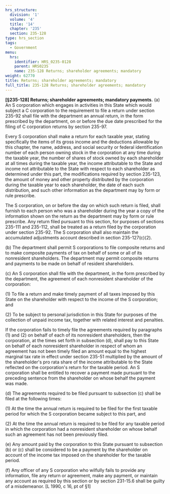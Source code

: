 ```yaml
---
hrs_structure:
  division: '1'
  volume: '4'
  title: '14'
  chapter: '235'
  section: 235-128
type: hrs_section
tags:
  - Government
menu:
  hrs:
    identifier: HRS_0235-0128
    parent: HRS0235
    name: 235-128 Returns; shareholder agreements; mandatory
weight: 62770
title: Returns; shareholder agreements; mandatory
full_title: 235-128 Returns; shareholder agreements; mandatory
---
```

**[§235-128] Returns; shareholder agreements; mandatory payments.** (a) An S corporation which engages in activities in this State which would subject a C corporation to the requirement to file a return under section 235-92 shall file with the department an annual return, in the form prescribed by the department, on or before the due date prescribed for the filing of C corporation returns by section 235-97.

Every S corporation shall make a return for each taxable year, stating specifically the items of its gross income and the deductions allowable by this chapter, the name, address, and social security or federal identification number of each person owning stock in the corporation at any time during the taxable year, the number of shares of stock owned by each shareholder at all times during the taxable year, the income attributable to the State and income not attributable to the State with respect to each shareholder as determined under this part, the modifications required by section 235-123, the amount of money and other property distributed by the corporation during the taxable year to each shareholder, the date of each such distribution, and such other information as the department may by form or rule prescribe.

The S corporation, on or before the day on which such return is filed, shall furnish to each person who was a shareholder during the year a copy of the information shown on the return as the department may by form or rule prescribe. Any return filed pursuant to this section, for purposes of sections 235-111 and 235-112, shall be treated as a return filed by the corporation under section 235-92\. The S corporation shall also maintain the accumulated adjustments account described in section 235-127(c)(2).

(b) The department shall permit S corporations to file composite returns and to make composite payments of tax on behalf of some or all of its nonresident shareholders. The department may permit composite returns and payments to be made on behalf of resident shareholders.

(c) An S corporation shall file with the department, in the form prescribed by the department, the agreement of each nonresident shareholder of the corporation:

(1) To file a return and make timely payment of all taxes imposed by this State on the shareholder with respect to the income of the S corporation; and

(2) To be subject to personal jurisdiction in this State for purposes of the collection of unpaid income tax, together with related interest and penalties.

If the corporation fails to timely file the agreements required by paragraphs (1) and (2) on behalf of each of its nonresident shareholders, then the corporation, at the times set forth in subsection (d), shall pay to this State on behalf of each nonresident shareholder in respect of whom an agreement has not been timely filed an amount equal to the highest marginal tax rate in effect under section 235-51 multiplied by the amount of the shareholder's pro rata share of the income attributable to the State reflected on the corporation's return for the taxable period. An S corporation shall be entitled to recover a payment made pursuant to the preceding sentence from the shareholder on whose behalf the payment was made.

(d) The agreements required to be filed pursuant to subsection (c) shall be filed at the following times:

(1) At the time the annual return is required to be filed for the first taxable period for which the S corporation became subject to this part, and

(2) At the time the annual return is required to be filed for any taxable period in which the corporation had a nonresident shareholder on whose behalf such an agreement has not been previously filed.

(e) Any amount paid by the corporation to this State pursuant to subsection (b) or (c) shall be considered to be a payment by the shareholder on account of the income tax imposed on the shareholder for the taxable period.

(f) Any officer of any S corporation who wilfully fails to provide any information, file any return or agreement, make any payment, or maintain any account as required by this section or by section 231-15.6 shall be guilty of a misdemeanor. [L 1990, c 16, pt of §1]